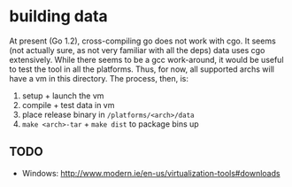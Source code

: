 # building data

At present (Go 1.2), cross-compiling go does not work with cgo. It seems
(not actually sure, as not very familiar with all the deps) data uses cgo
extensively. While there seems to be a gcc work-around, it would be useful
to test the tool in all the platforms. Thus, for now, all supported archs
will have a vm in this directory. The process, then, is:

1. setup + launch the vm
1. compile + test data in vm
1. place release binary in `/platforms/<arch>/data`
1. `make <arch>-tar` + `make dist` to package bins up

## TODO

- Windows: http://www.modern.ie/en-us/virtualization-tools#downloads
